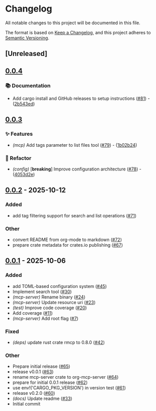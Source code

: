 # Changelog

All notable changes to this project will be documented in this file.

The format is based on [Keep a Changelog](https://keepachangelog.com/en/1.0.0/),
and this project adheres to [Semantic Versioning](https://semver.org/spec/v2.0.0.html).

## [Unreleased]

## [0.0.4](https://github.com/szaffarano/org-mcp-server/compare/org-cli-v0.0.3...org-cli-v0.0.4)

### 📚 Documentation


- Add cargo install and GitHub releases to setup instructions ([#81](https://github.com/szaffarano/org-mcp-server/pull/81)) - ([2b543ed](https://github.com/szaffarano/org-mcp-server/commit/2b543edfe29cc1d652f9b1880a09eecb4a41f432))


## [0.0.3](https://github.com/szaffarano/org-mcp-server/compare/org-cli-v0.0.2...org-cli-v0.0.3)

### ✨ Features


- *(mcp)* Add tags parameter to list files tool ([#79](https://github.com/szaffarano/org-mcp-server/pull/79)) - ([1b02b24](https://github.com/szaffarano/org-mcp-server/commit/1b02b243cd9d3f478cd46b682183e098b408c93f))

### 🚜 Refactor


- *(config)* [**breaking**] Improve configuration architecture ([#78](https://github.com/szaffarano/org-mcp-server/pull/78)) - ([4053d2e](https://github.com/szaffarano/org-mcp-server/commit/4053d2e8655125ec712438d021c89c768dd0962b))


## [0.0.2](https://github.com/szaffarano/org-mcp-server/compare/org-cli-v0.0.1...org-cli-v0.0.2) - 2025-10-12

### Added

- add tag filtering support for search and list operations ([#71](https://github.com/szaffarano/org-mcp-server/pull/71))

### Other

- convert README from org-mode to markdown ([#72](https://github.com/szaffarano/org-mcp-server/pull/72))
- prepare crate metadata for crates.io publishing ([#67](https://github.com/szaffarano/org-mcp-server/pull/67))

## [0.0.1](https://github.com/szaffarano/org-mcp-server/releases/tag/org-cli-v0.0.1) - 2025-10-06

### Added

- add TOML-based configuration system ([#45](https://github.com/szaffarano/org-mcp-server/pull/45))
- Implement search tool ([#30](https://github.com/szaffarano/org-mcp-server/pull/30))
- *(mcp-server)* Rename binary ([#24](https://github.com/szaffarano/org-mcp-server/pull/24))
- *(mcp-server)* Update resource uri ([#23](https://github.com/szaffarano/org-mcp-server/pull/23))
- *(test)* Improve code coverage ([#20](https://github.com/szaffarano/org-mcp-server/pull/20))
- Add coverage ([#11](https://github.com/szaffarano/org-mcp-server/pull/11))
- *(mcp-server)* Add root flag ([#7](https://github.com/szaffarano/org-mcp-server/pull/7))

### Fixed

- *(deps)* update rust crate rmcp to 0.8.0 ([#42](https://github.com/szaffarano/org-mcp-server/pull/42))

### Other

- Prepare initial release ([#65](https://github.com/szaffarano/org-mcp-server/pull/65))
- release v0.0.1 ([#63](https://github.com/szaffarano/org-mcp-server/pull/63))
- rename mcp-server crate to org-mcp-server ([#64](https://github.com/szaffarano/org-mcp-server/pull/64))
- prepare for initial 0.0.1 release ([#62](https://github.com/szaffarano/org-mcp-server/pull/62))
- use env!('CARGO_PKG_VERSION') in version test ([#61](https://github.com/szaffarano/org-mcp-server/pull/61))
- release v0.2.0 ([#60](https://github.com/szaffarano/org-mcp-server/pull/60))
- *(docs)* Update readme ([#33](https://github.com/szaffarano/org-mcp-server/pull/33))
- Initial commit
